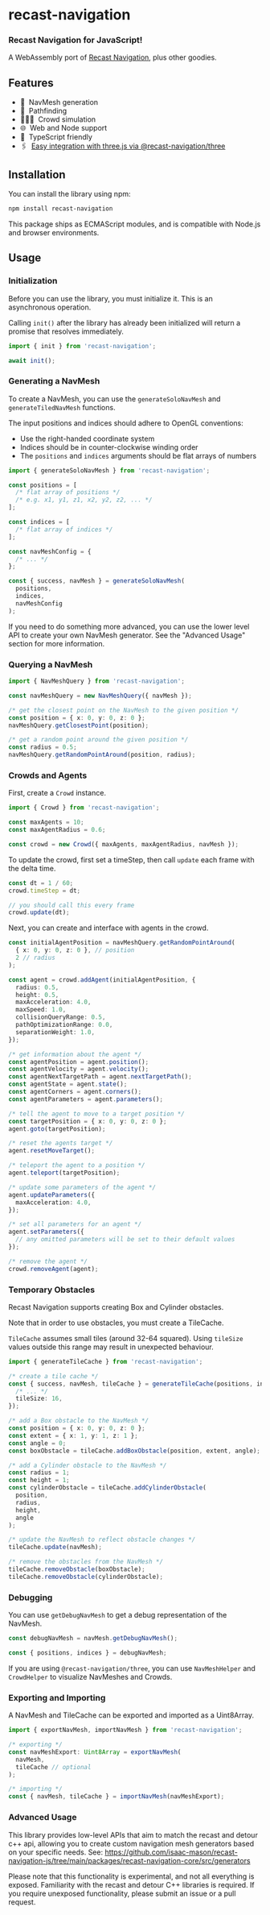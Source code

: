 # recast-navigation

### Recast Navigation for JavaScript!

A WebAssembly port of [Recast Navigation](https://github.com/recastnavigation/recastnavigation), plus other goodies.

## Features

- 📐 ‎ NavMesh generation
- 🧭 ‎ Pathfinding
- 🧑‍🤝‍🧑 ‎ Crowd simulation
- 🌐 ‎ Web and Node support
- 💙 ‎ TypeScript friendly
- 🖇 ‎ [Easy integration with three.js via @recast-navigation/three](https://github.com/isaac-mason/recast-navigation-js/tree/main/packages/recast-navigation-three)

## Installation

You can install the library using npm:

```sh
npm install recast-navigation
```

This package ships as ECMAScript modules, and is compatible with Node.js and browser environments.

## Usage

### Initialization

Before you can use the library, you must initialize it. This is an asynchronous operation.

Calling `init()` after the library has already been initialized will return a promise that resolves immediately.

```ts
import { init } from 'recast-navigation';

await init();
```

### Generating a NavMesh

To create a NavMesh, you can use the `generateSoloNavMesh` and `generateTiledNavMesh` functions.

The input positions and indices should adhere to OpenGL conventions:

- Use the right-handed coordinate system
- Indices should be in counter-clockwise winding order
- The `positions` and `indices` arguments should be flat arrays of numbers

```ts
import { generateSoloNavMesh } from 'recast-navigation';

const positions = [
  /* flat array of positions */
  /* e.g. x1, y1, z1, x2, y2, z2, ... */
];

const indices = [
  /* flat array of indices */
];

const navMeshConfig = {
  /* ... */
};

const { success, navMesh } = generateSoloNavMesh(
  positions,
  indices,
  navMeshConfig
);
```

If you need to do something more advanced, you can use the lower level API to create your own NavMesh generator. See the "Advanced Usage" section for more information.

### Querying a NavMesh

```ts
import { NavMeshQuery } from 'recast-navigation';

const navMeshQuery = new NavMeshQuery({ navMesh });

/* get the closest point on the NavMesh to the given position */
const position = { x: 0, y: 0, z: 0 };
navMeshQuery.getClosestPoint(position);

/* get a random point around the given position */
const radius = 0.5;
navMeshQuery.getRandomPointAround(position, radius);
```

### Crowds and Agents

First, create a `Crowd` instance.

```ts
import { Crowd } from 'recast-navigation';

const maxAgents = 10;
const maxAgentRadius = 0.6;

const crowd = new Crowd({ maxAgents, maxAgentRadius, navMesh });
```

To update the crowd, first set a timeStep, then call `update` each frame with the delta time.

```ts
const dt = 1 / 60;
crowd.timeStep = dt;

// you should call this every frame
crowd.update(dt);
```

Next, you can create and interface with agents in the crowd.

```ts
const initialAgentPosition = navMeshQuery.getRandomPointAround(
  { x: 0, y: 0, z: 0 }, // position
  2 // radius
);

const agent = crowd.addAgent(initialAgentPosition, {
  radius: 0.5,
  height: 0.5,
  maxAcceleration: 4.0,
  maxSpeed: 1.0,
  collisionQueryRange: 0.5,
  pathOptimizationRange: 0.0,
  separationWeight: 1.0,
});

/* get information about the agent */
const agentPosition = agent.position();
const agentVelocity = agent.velocity();
const agentNextTargetPath = agent.nextTargetPath();
const agentState = agent.state();
const agentCorners = agent.corners();
const agentParameters = agent.parameters();

/* tell the agent to move to a target position */
const targetPosition = { x: 0, y: 0, z: 0 };
agent.goto(targetPosition);

/* reset the agents target */
agent.resetMoveTarget();

/* teleport the agent to a position */
agent.teleport(targetPosition);

/* update some parameters of the agent */
agent.updateParameters({
  maxAcceleration: 4.0,
});

/* set all parameters for an agent */
agent.setParameters({
  // any omitted parameters will be set to their default values
});

/* remove the agent */
crowd.removeAgent(agent);
```

### Temporary Obstacles

Recast Navigation supports creating Box and Cylinder obstacles.

Note that in order to use obstacles, you must create a TileCache.

`TileCache` assumes small tiles (around 32-64 squared). Using `tileSize` values outside this range may result in unexpected behaviour.

```ts
import { generateTileCache } from 'recast-navigation';

/* create a tile cache */
const { success, navMesh, tileCache } = generateTileCache(positions, indices, {
  /* ... */
  tileSize: 16,
});

/* add a Box obstacle to the NavMesh */
const position = { x: 0, y: 0, z: 0 };
const extent = { x: 1, y: 1, z: 1 };
const angle = 0;
const boxObstacle = tileCache.addBoxObstacle(position, extent, angle);

/* add a Cylinder obstacle to the NavMesh */
const radius = 1;
const height = 1;
const cylinderObstacle = tileCache.addCylinderObstacle(
  position,
  radius,
  height,
  angle
);

/* update the NavMesh to reflect obstacle changes */
tileCache.update(navMesh);

/* remove the obstacles from the NavMesh */
tileCache.removeObstacle(boxObstacle);
tileCache.removeObstacle(cylinderObstacle);
```

### Debugging

You can use `getDebugNavMesh` to get a debug representation of the NavMesh.

```ts
const debugNavMesh = navMesh.getDebugNavMesh();

const { positions, indices } = debugNavMesh;
```

If you are using `@recast-navigation/three`, you can use `NavMeshHelper` and `CrowdHelper` to visualize NavMeshes and Crowds.

### Exporting and Importing

A NavMesh and TileCache can be exported and imported as a Uint8Array.

```ts
import { exportNavMesh, importNavMesh } from 'recast-navigation';

/* exporting */
const navMeshExport: Uint8Array = exportNavMesh(
  navMesh,
  tileCache // optional
);

/* importing */
const { navMesh, tileCache } = importNavMesh(navMeshExport);
```

### Advanced Usage

This library provides low-level APIs that aim to match the recast and detour c++ api, allowing you to create custom navigation mesh generators based on your specific needs. See: https://github.com/isaac-mason/recast-navigation-js/tree/main/packages/recast-navigation-core/src/generators

Please note that this functionality is experimental, and not all everything is exposed. Familiarity with the recast and detour C++ libraries is required. If you require unexposed functionality, please submit an issue or a pull request.
